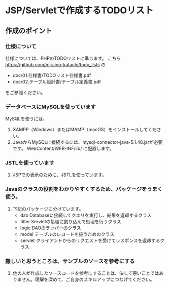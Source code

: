 # JSP/Servletで作成するTODOリスト

## 作成のポイント

### 仕様について
仕様については、PHPのTODOリストに準じます。
こちら
https://github.com/miraino-katachi/todo_lists
の
- doc/01.仕様書/TODOリスト仕様書.pdf
- doc/02.テーブル設計書/テーブル定義書.pdf

をご参照ください。

### データベースにMySQLを使っています

MySQLを使うには、
1. XAMPP（Windows）またはMAMP（macOS）をインストールしてください。
2. JavaからMySQLに接続するには、mysql-connector-java-5.1.48.jarが必要です。
WebContent/WEB-INF/lib/
に配置します。

### JSTLを使っています
1. JSPでの表示のために、JSTLを使っています。

### Javaのクラスの役割をわかりやすくするため、パッケージをうまく使う。
1. 下記のパッケージに分けています。
   - dao      Databaseに接続してクエリを実行し、結果を返却するクラス
   - filter   Servletの処理に割り込んで処理を行うクラス
   - logic    DAOのラッパーのクラス
   - model    テーブルのレコードを扱うためのクラス
   - servlet  クライアントからのリクエストを受けてレスポンスを返却するクラス

### 難しいと思うところは、サンプルのソースを参考にする
1. 他の人が作成したソースコードを参考にすることは、決して悪いことではありません。理解を深めて、ご自身のスキルアップにつなげてください。
